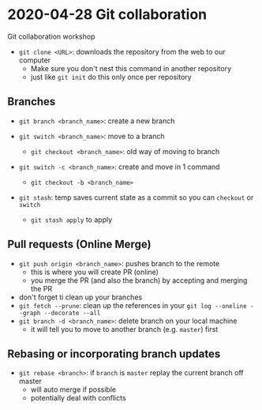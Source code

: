 # 2020-04-28 Git collaboration

Git collaboration workshop

- `git clone <URL>`: downloads the repository from the web to our computer
    - Make sure you don't nest this command in another repository
    - just like `git init` do this only once per repository

## Branches

- `git branch <branch_name>`: create a new branch
- `git switch <branch_name>`: move to a branch
    - `git checkout <branch_name>`: old way of moving to branch

- `git switch -c <branch_name>`: create and move in 1 command
    - `git checkout -b <branch_name>`

- `git stash`: temp saves current state as a commit so you can `checkout` or `switch` 
    - `git stash apply` to apply

## Pull requests (Online Merge)

- `git push origin <branch_name>`: pushes branch to the remote
    - this is where you will create PR (online)
    - you merge the PR (and also the branch) by accepting and merging the PR
- don't forget ti clean up your branches
- `git fetch --prune`: clean up the references in your `git log --oneline --graph --decorate --all`
- `git branch -d <branch_name>`: delete branch on your local machine
    - it will tell you to move to another branch (e.g. `master`) first

## Rebasing or incorporating branch updates

- `git rebase <branch>`: if `branch` is `master` replay the current branch off master
    - will auto merge if possible
    - potentially deal with conflicts
